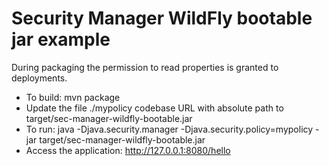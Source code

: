 # Security Manager WildFly bootable jar example

During packaging the permission to read properties is granted to deployments.

* To build: mvn package
* Update the file ./mypolicy codebase URL with absolute path to  target/sec-manager-wildfly-bootable.jar
* To run: java -Djava.security.manager -Djava.security.policy=mypolicy -jar target/sec-manager-wildfly-bootable.jar
* Access the application: http://127.0.0.1:8080/hello
